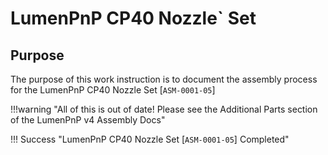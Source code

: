 # LumenPnP CP40 Nozzle` Set

## Purpose

The purpose of this work instruction is to document the assembly process for the LumenPnP CP40 Nozzle Set [`ASM-0001-05`]

!!!warning "All of this is out of date! Please see the Additional Parts section of the LumenPnP v4 Assembly Docs"

!!! Success "LumenPnP CP40 Nozzle Set [`ASM-0001-05`] Completed"
